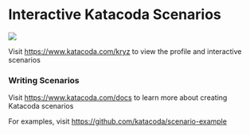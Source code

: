 # Interactive Katacoda Scenarios

[![](http://shields.katacoda.com/katacoda/kryz/count.svg)](https://www.katacoda.com/kryz "Get your profile on Katacoda.com")

Visit https://www.katacoda.com/kryz to view the profile and interactive scenarios

### Writing Scenarios
Visit https://www.katacoda.com/docs to learn more about creating Katacoda scenarios

For examples, visit https://github.com/katacoda/scenario-example
